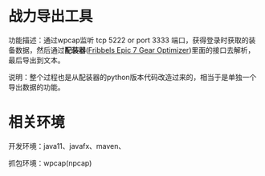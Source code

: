 # 战力导出工具
功能描述：通过wpcap监听 tcp 5222 or port 3333 端口，获得登录时获取的装备数据，然后通过**配装器**([Fribbels Epic 7 Gear Optimizer](https://github.com/fribbels/Fribbels-Epic-7-Optimizer#rating-filters))里面的接口去解析，最后导出到文本。

说明：整个过程也是从配装器的python版本代码改造过来的，相当于是单独一个导出数据的功能。

# 相关环境
开发环境：java11、javafx、maven、

抓包环境：wpcap(npcap)